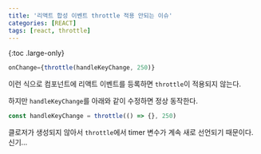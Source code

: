 ```yaml
---
title: '리액트 합성 이벤트 throttle 적용 안되는 이슈'
categories: [REACT]
tags: [react, throttle]
---
```


{:toc .large-only}

```js
onChange={throttle(handleKeyChange, 250)}
```

이런 식으로 컴포넌트에 리액트 이벤트를 등록하면 `throttle`이 적용되지 않는다.

하지만 `handleKeyChange`를 아래와 같이 수정하면 정상 동작한다.

```js
const handleKeyChange = throttle(() => {}, 250)
```

클로저가 생성되지 않아서 `throttle`에서 timer 변수가 계속 새로 선언되기 때문이다.
신기...
